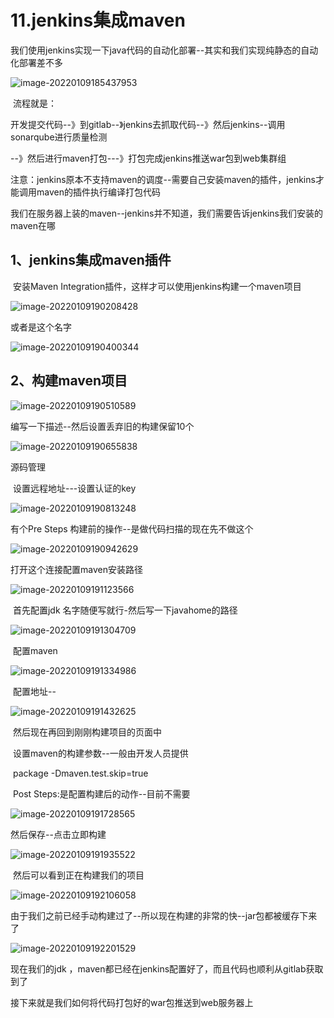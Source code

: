# 11.jenkins集成maven



​	我们使用jenkins实现一下java代码的自动化部署--其实和我们实现纯静态的自动化部署差不多

![image-20220109185437953](../../.vuepress/public/images/image-20220109185437953.png)



​	流程就是：

​		开发提交代码--》到gitlab--》jenkins去抓取代码--》然后jenkins--调用sonarqube进行质量检测

--》然后进行maven打包---》打包完成jenkins推送war包到web集群组



注意：jenkins原本不支持maven的调度--需要自己安装maven的插件，jenkins才能调用maven的插件执行编译打包代码

​	我们在服务器上装的maven--jenkins并不知道，我们需要告诉jenkins我们安装的maven在哪





## 1、jenkins集成maven插件

​		安装Maven Integration插件，这样才可以使用jenkins构建一个maven项目

![image-20220109190208428](../../.vuepress/public/images/image-20220109190208428.png)



或者是这个名字

![image-20220109190400344](../../.vuepress/public/images/image-20220109190400344.png)





## 2、构建maven项目

![image-20220109190510589](../../.vuepress/public/images/image-20220109190510589.png)



编写一下描述--然后设置丢弃旧的构建保留10个

![image-20220109190655838](../../.vuepress/public/images/image-20220109190655838.png)



源码管理

​	设置远程地址---设置认证的key

![image-20220109190813248](../../.vuepress/public/images/image-20220109190813248.png)



有个Pre Steps 构建前的操作--是做代码扫描的现在先不做这个

![image-20220109190942629](../../.vuepress/public/images/image-20220109190942629.png)



打开这个连接配置maven安装路径

![image-20220109191123566](../../.vuepress/public/images/image-20220109191123566.png)



​	首先配置jdk 名字随便写就行-然后写一下javahome的路径

![image-20220109191304709](../../.vuepress/public/images/image-20220109191304709.png)



​	配置maven

![image-20220109191334986](../../.vuepress/public/images/image-20220109191334986.png)



​	配置地址--

![image-20220109191432625](../../.vuepress/public/images/image-20220109191432625.png)



​	然后现在再回到刚刚构建项目的页面中

​		设置maven的构建参数--一般由开发人员提供

​		 package -Dmaven.test.skip=true

​		Post Steps:是配置构建后的动作--目前不需要

![image-20220109191728565](../../.vuepress/public/images/image-20220109191728565.png)



然后保存--点击立即构建

![image-20220109191935522](../../.vuepress/public/images/image-20220109191935522.png)



​	然后可以看到正在构建我们的项目

![image-20220109192106058](../../.vuepress/public/images/image-20220109192106058.png)



​	由于我们之前已经手动构建过了--所以现在构建的非常的快--jar包都被缓存下来了

![image-20220109192201529](../../.vuepress/public/images/image-20220109192201529.png)



现在我们的jdk ，maven都已经在jenkins配置好了，而且代码也顺利从gitlab获取到了



接下来就是我们如何将代码打包好的war包推送到web服务器上





































































